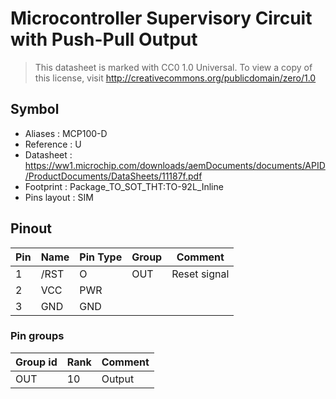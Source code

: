 # Microcontroller Supervisory Circuit with Push-Pull Output

> This datasheet is marked with CC0 1.0
> Universal. To view a copy of this license, visit
> http://creativecommons.org/publicdomain/zero/1.0

## Symbol

* Aliases : MCP100-D
* Reference : U
* Datasheet : https://ww1.microchip.com/downloads/aemDocuments/documents/APID/ProductDocuments/DataSheets/11187f.pdf
* Footprint : Package_TO_SOT_THT:TO-92L_Inline
* Pins layout : SIM

## Pinout

|Pin|Name|Pin Type|Group|Comment|
|---|---|---|---|---|
|1|/RST|O|OUT|Reset signal|
|2|VCC|PWR|||
|3|GND|GND|||

### Pin groups

|Group id|Rank|Comment|
|---|---|---|
|OUT|10|Output|
